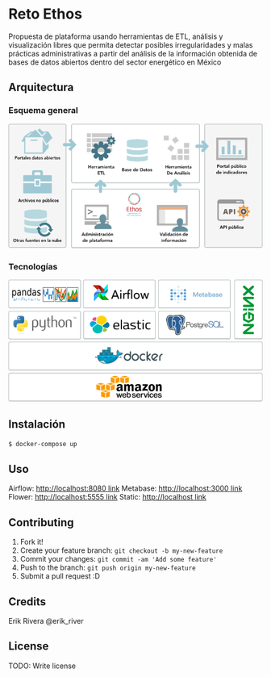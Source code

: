 # Reto Ethos

Propuesta de plataforma usando herramientas de ETL, análisis y visualización libres que permita detectar posibles irregularidades y malas prácticas administrativas a partir del análisis de la información obtenida de bases de datos abiertos dentro del sector energético en México


## Arquitectura

### Esquema general
![Esquema general](https://github.com/erikriver/mixtli-etc/raw/master/docs/images/esquema-general.png "Esquema general")

### Tecnologías
![Tecnologías](https://github.com/erikriver/mixtli-etc/raw/master/docs/images/tecnologias.png "Tecnologías")


## Instalación

```bash
$ docker-compose up
```


## Uso


Airflow: [http://localhost:8080 link](http://localhost:8080)
Metabase: [http://localhost:3000 link](http://localhost:3000)
Flower: [http://localhost:5555 link](http://localhost:5555)
Static: [http://localhost link](http://localhost)



## Contributing
1. Fork it!
2. Create your feature branch: `git checkout -b my-new-feature`
3. Commit your changes: `git commit -am 'Add some feature'`
4. Push to the branch: `git push origin my-new-feature`
5. Submit a pull request :D

## Credits

Erik Rivera
@erik_river

## License
TODO: Write license